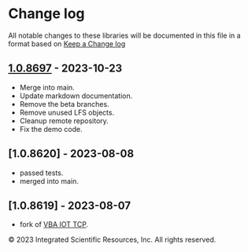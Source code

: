 # Change log
All notable changes to these libraries will be documented in this file in a format based on [Keep a Change log]

## [1.0.8697] - 2023-10-23
* Merge into main.
* Update markdown documentation.
* Remove the beta branches.
* Remove unused LFS objects.
* Cleanup remote repository.
* Fix the demo code.

## [1.0.8620] - 2023-08-08
* passed tests.
* merged into main.

## [1.0.8619] - 2023-08-07
* fork of [VBA IOT TCP].

&copy;  2023 Integrated Scientific Resources, Inc. All rights reserved.

[1.0.8697]: https://github.com/ATECoder/vba.winsock
[Keep a Change log]: https://keepachangelog.com/en/1.0.0/
[VBA IOT TCP]: https://github.com/ATECoder/vba.iot.tcp